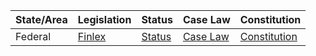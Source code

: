 | State/Area | Legislation                       | Status                         | Case Law                       | Constitution                 |
|------------|----------------------------------|--------------------------------|--------------------------------|------------------------------|
| Federal    | [Finlex](https://www.finlex.fi/) | [Status](https://www.finlex.fi/en/laki/ajantasa/) | [Case Law](https://www.finlex.fi/en/oikeus/korkein_hallinto_oikeus/) | [Constitution](https://www.finlex.fi/en/laki/kaannokset/1999/en19990731.pdf) |
